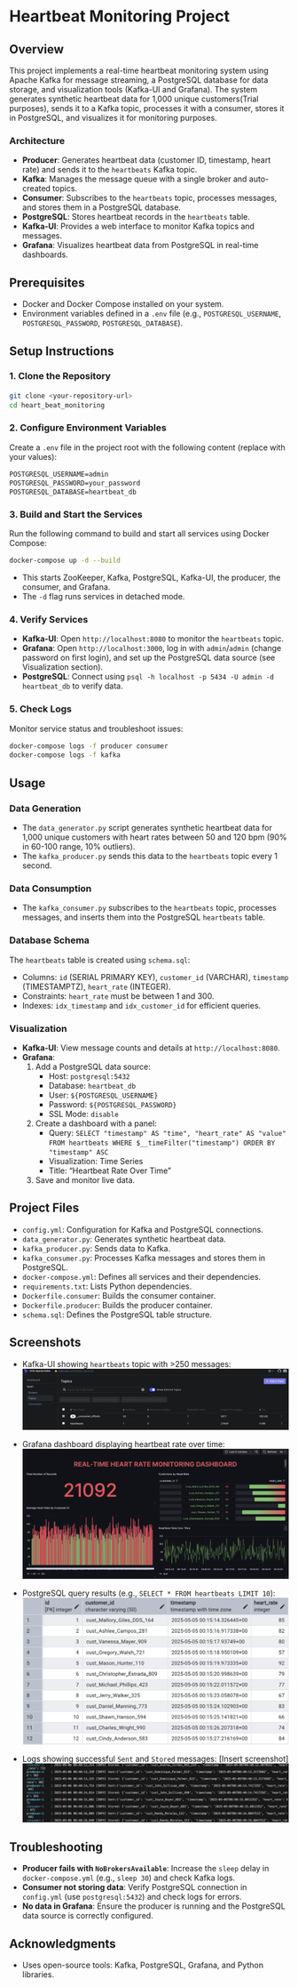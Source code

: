 # Heartbeat Monitoring Project

## Overview
This project implements a real-time heartbeat monitoring system using Apache Kafka for message streaming, a PostgreSQL database for data storage, and visualization tools (Kafka-UI and Grafana). The system generates synthetic heartbeat data for 1,000 unique customers(Trial purposes), sends it to a Kafka topic, processes it with a consumer, stores it in PostgreSQL, and visualizes it for monitoring purposes.

### Architecture
- **Producer**: Generates heartbeat data (customer ID, timestamp, heart rate) and sends it to the `heartbeats` Kafka topic.
- **Kafka**: Manages the message queue with a single broker and auto-created topics.
- **Consumer**: Subscribes to the `heartbeats` topic, processes messages, and stores them in a PostgreSQL database.
- **PostgreSQL**: Stores heartbeat records in the `heartbeats` table.
- **Kafka-UI**: Provides a web interface to monitor Kafka topics and messages.
- **Grafana**: Visualizes heartbeat data from PostgreSQL in real-time dashboards.

## Prerequisites
- Docker and Docker Compose installed on your system.
- Environment variables defined in a `.env` file (e.g., `POSTGRESQL_USERNAME`, `POSTGRESQL_PASSWORD`, `POSTGRESQL_DATABASE`).

## Setup Instructions

### 1. Clone the Repository
```bash
git clone <your-repository-url>
cd heart_beat_monitoring
```

### 2. Configure Environment Variables
Create a `.env` file in the project root with the following content (replace with your values):
```
POSTGRESQL_USERNAME=admin
POSTGRESQL_PASSWORD=your_password
POSTGRESQL_DATABASE=heartbeat_db
```

### 3. Build and Start the Services
Run the following command to build and start all services using Docker Compose:
```bash
docker-compose up -d --build
```

- This starts ZooKeeper, Kafka, PostgreSQL, Kafka-UI, the producer, the consumer, and Grafana.
- The `-d` flag runs services in detached mode.

### 4. Verify Services
- **Kafka-UI**: Open `http://localhost:8080` to monitor the `heartbeats` topic.
- **Grafana**: Open `http://localhost:3000`, log in with `admin`/`admin` (change password on first login), and set up the PostgreSQL data source (see Visualization section).
- **PostgreSQL**: Connect using `psql -h localhost -p 5434 -U admin -d heartbeat_db` to verify data.

### 5. Check Logs
Monitor service status and troubleshoot issues:
```bash
docker-compose logs -f producer consumer
docker-compose logs -f kafka
```

## Usage

### Data Generation
- The `data_generator.py` script generates synthetic heartbeat data for 1,000 unique customers with heart rates between 50 and 120 bpm (90% in 60-100 range, 10% outliers).
- The `kafka_producer.py` sends this data to the `heartbeats` topic every 1 second.

### Data Consumption
- The `kafka_consumer.py` subscribes to the `heartbeats` topic, processes messages, and inserts them into the PostgreSQL `heartbeats` table.

### Database Schema
The `heartbeats` table is created using `schema.sql`:
- Columns: `id` (SERIAL PRIMARY KEY), `customer_id` (VARCHAR), `timestamp` (TIMESTAMPTZ), `heart_rate` (INTEGER).
- Constraints: `heart_rate` must be between 1 and 300.
- Indexes: `idx_timestamp` and `idx_customer_id` for efficient queries.

### Visualization
- **Kafka-UI**: View message counts and details at `http://localhost:8080`.
- **Grafana**:
  1. Add a PostgreSQL data source:
     - Host: `postgresql:5432`
     - Database: `heartbeat_db`
     - User: `${POSTGRESQL_USERNAME}`
     - Password: `${POSTGRESQL_PASSWORD}`
     - SSL Mode: `disable`
  2. Create a dashboard with a panel:
     - Query: `SELECT "timestamp" AS "time", "heart_rate" AS "value" FROM heartbeats WHERE $__timeFilter("timestamp") ORDER BY "timestamp" ASC`
     - Visualization: Time Series
     - Title: “Heartbeat Rate Over Time”
  3. Save and monitor live data.

## Project Files
- `config.yml`: Configuration for Kafka and PostgreSQL connections.
- `data_generator.py`: Generates synthetic heartbeat data.
- `kafka_producer.py`: Sends data to Kafka.
- `kafka_consumer.py`: Processes Kafka messages and stores them in PostgreSQL.
- `docker-compose.yml`: Defines all services and their dependencies.
- `requirements.txt`: Lists Python dependencies.
- `Dockerfile.consumer`: Builds the consumer container.
- `Dockerfile.producer`: Builds the producer container.
- `schema.sql`: Defines the PostgreSQL table structure.

## Screenshots
- Kafka-UI showing `heartbeats` topic with >250 messages: 
![alt text](images/Kafka_UI.png)


- Grafana dashboard displaying heartbeat rate over time: 
![alt text](<dashboard/Grafana Dashboard.png>)


- PostgreSQL query results (e.g., `SELECT * FROM heartbeats LIMIT 10`):
![alt text](images/Sql_table.png)


- Logs showing successful `Sent` and `Stored` messages: [Insert screenshot]
![alt text](images/Producer_consumer.png)



## Troubleshooting
- **Producer fails with `NoBrokersAvailable`**: Increase the `sleep` delay in `docker-compose.yml` (e.g., `sleep 30`) and check Kafka logs.
- **Consumer not storing data**: Verify PostgreSQL connection in `config.yml` (use `postgresql:5432`) and check logs for errors.
- **No data in Grafana**: Ensure the producer is running and the PostgreSQL data source is correctly configured.

## Acknowledgments
- Uses open-source tools: Kafka, PostgreSQL, Grafana, and Python libraries.